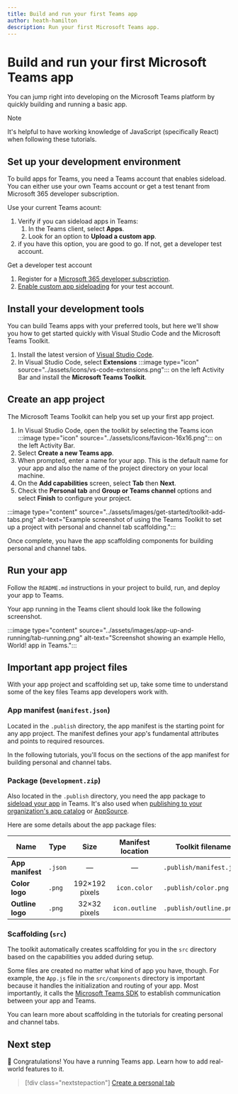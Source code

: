 ```yaml
---
title: Build and run your first Teams app
author: heath-hamilton
description: Run your first Microsoft Teams app.
---
```

# Build and run your first Microsoft Teams app

You can jump right into developing on the Microsoft Teams platform by quickly building and running a basic app.

> [!NOTE]
> It's helpful to have working knowledge of JavaScript (specifically React) when following these tutorials.

## Set up your development environment

To build apps for Teams, you need a Teams account that enables sideload. You can either use your own Teams account or get a test tenant from Microsoft 365 developer subscription. 

Use your current Teams acount: 
1. Verify if you can sideload apps in Teams:
    1. In the Teams client, select **Apps**.
    1. Look for an option to **Upload a custom app**.
1. if you have this option, you are good to go. If not, get a developer test account. 

Get a developer test account  
1. Register for a [Microsoft 365 developer subscription](../concepts/build-and-test/prepare-your-o365-tenant.md).
1. [Enable custom app sideloading](../concepts/build-and-test/prepare-your-o365-tenant.md#enable-custom-teams-apps-and-turn-on-custom-app-uploading) for your test account. 

## Install your development tools

You can build Teams apps with your preferred tools, but here we'll show you how to get started quickly with Visual Studio Code and the Microsoft Teams Toolkit.

1. Install the latest version of [Visual Studio Code](https://code.visualstudio.com/download).
1. In Visual Studio Code, select **Extensions** :::image type="icon" source="../assets/icons/vs-code-extensions.png"::: on the left Activity Bar and install the **Microsoft Teams Toolkit**.

## Create an app project

The Microsoft Teams Toolkit can help you set up your first app project.

1. In Visual Studio Code, open the toolkit by selecting the Teams icon :::image type="icon" source="../assets/icons/favicon-16x16.png"::: on the left Activity Bar.
1. Select **Create a new Teams app**.
1. When prompted, enter a name for your app. This is the default name for your app and also the name of the project directory on your local machine.
1. On the **Add capabilities** screen, select **Tab** then **Next**.
1. Check the **Personal tab** and **Group or Teams channel** options and select **Finish** to configure your project.

:::image type="content" source="../assets/images/get-started/toolkit-add-tabs.png" alt-text="Example screenshot of using the Teams Toolkit to set up a project with personal and channel tab scaffolding.":::

Once complete, you have the app scaffolding components for building personal and channel tabs.

## Run your app

Follow the `README.md` instructions in your project to build, run, and deploy your app to Teams.

Your app running in the Teams client should look like the following screenshot.

:::image type="content" source="../assets/images/app-up-and-running/tab-running.png" alt-text="Screenshot showing an example Hello, World! app in Teams.":::

## Important app project files

With your app project and scaffolding set up, take some time to understand some of the key files Teams app developers work with.

### App manifest (`manifest.json`)

Located in the `.publish` directory, the app manifest is the starting point for any app project. The manifest defines your app's fundamental attributes and points to required resources.

In the following tutorials, you'll focus on the sections of the app manifest for building personal and channel tabs.

### Package (`Development.zip`)

Also located in the `.publish` directory, you need the app package to [sideload your app](../concepts/deploy-and-publish/overview.md#upload-your-app-directly) in Teams. It's also used when [publishing to your organization's app catalog](../concepts/deploy-and-publish/overview.md#publish-to-your-organizations-app-catalog) or [AppSource](../concepts/deploy-and-publish/appsource/publish.md).

Here are some details about the app package files:

|Name|Type|Size|Manifest location|Toolkit filename|
|---|---|:---:|:---:|-----|
|**App manifest**|`.json`| — | — |`.publish/manifest.json`|
|**Color logo**|`.png`|192&times;192 pixels|`icon.color`|`.publish/color.png`|
|**Outline logo**|`.png`|32&times;32 pixels|`icon.outline`|`.publish/outline.png`|

### Scaffolding (`src`)

The toolkit automatically creates scaffolding for you in the `src` directory based on the capabilities you added during setup.

Some files are created no matter what kind of app you have, though. For example, the `App.js` file in the `src/components` directory is important because it handles the initialization and routing of your app. Most importantly, it calls the [Microsoft Teams SDK](../tabs/how-to/using-teams-client-sdk.md) to establish communication between your app and Teams.

You can learn more about scaffolding in the tutorials for creating personal and channel tabs.

## Next step

🎉 Congratulations! You have a running Teams app. Learn how to add real-world features to it.

> [!div class="nextstepaction"]
> [Create a personal tab](../build-your-first-app/add-personal-tab.md)
